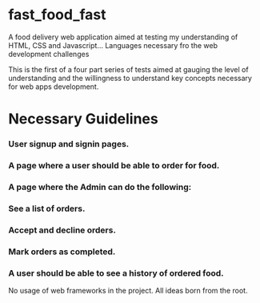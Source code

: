 
# fast_food_fast
A food delivery web application aimed at testing my understanding of HTML, CSS and Javascript... Languages necessary fro the web development challenges

This is the first of a four part series of tests aimed at gauging the level of understanding and the willingness to understand key concepts necessary for web apps development.

# Necessary Guidelines
### User signup and signin pages.
### A page where a user should be able to order for food.
### A page where the Admin can do the following:
### See a list of orders.
### Accept and decline orders.
### Mark orders as completed.
### A user should be able to see a history of ordered food.
No usage of web frameworks in the project. All ideas born from the root.
